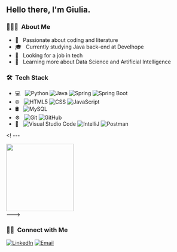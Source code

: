 <h2>Hello there, I'm Giulia.</h2>

<h3> 👨🏻‍💻 &nbsp;About Me </h3>

- 🤔 &nbsp; Passionate about coding and literature
- 🎓 &nbsp; Currently studying Java back-end at Develhope
- 💼 &nbsp; Looking for a job in tech
- 🌱 &nbsp; Learning more about Data Science and Artificial Intelligence

<h3> 🛠 &nbsp;Tech Stack</h3>

- 💻 &nbsp;
  ![Python](https://img.shields.io/badge/-Python-333333?style=flat&logo=python)
  ![Java](https://img.shields.io/badge/-Java-333333?style=flat&logo=Java&logoColor=java)
  ![Spring](https://img.shields.io/badge/-Spring-333333?style=flat&logo=spring)
  ![Spring Boot](https://img.shields.io/badge/-Spring%20Boot-333333?style=flat&logo=spring-boot)
- 🌐 &nbsp;
  ![HTML5](https://img.shields.io/badge/-HTML5-333333?style=flat&logo=HTML5)
  ![CSS](https://img.shields.io/badge/-CSS-333333?style=flat&logo=CSS3&logoColor=1572B6)
  ![JavaScript](https://img.shields.io/badge/-JavaScript-333333?style=flat&logo=javascript)
- 🛢 &nbsp;
  ![MySQL](https://img.shields.io/badge/-MySQL-333333?style=flat&logo=mysql)
- ⚙️ &nbsp;
  ![Git](https://img.shields.io/badge/-Git-333333?style=flat&logo=git)
  ![GitHub](https://img.shields.io/badge/-GitHub-333333?style=flat&logo=github)
- 🔧 &nbsp;
  ![Visual Studio Code](https://img.shields.io/badge/-Visual%20Studio%20Code-333333?style=flat&logo=visual-studio-code&logoColor=007ACC)
  ![IntelliJ](https://img.shields.io/badge/-IntelliJ%20IDEA-333333?style=flat&logo=intellij-idea&logoColor=orange)
  ![Postman](https://img.shields.io/badge/-Postman-333333?style=flat&logo=postman)


<! ---<br/>

<a href="https://github.com/giulia9999">
  <img height="180em" src="https://github-readme-stats.vercel.app/api?username=giulia9999&show_icons=true" />
</a>
<br/> --->

<h3> 🤝🏻 &nbsp;Connect with Me </h3>

<p align="left">
<a href="https://www.linkedin.com/in/giulia-contarino-91b6a9176/"><img alt="LinkedIn" src="https://img.shields.io/badge/LinkedIn-Giulia%20Contarino-blue?style=flat-square&logo=linkedin"></a>
<a href="giulia.contarino918@gmail.com"><img alt="Email" src="https://img.shields.io/badge/Email-giulia.contarino918@gmail.com-blue?style=flat-square&logo=gmail"></a>
</p>
